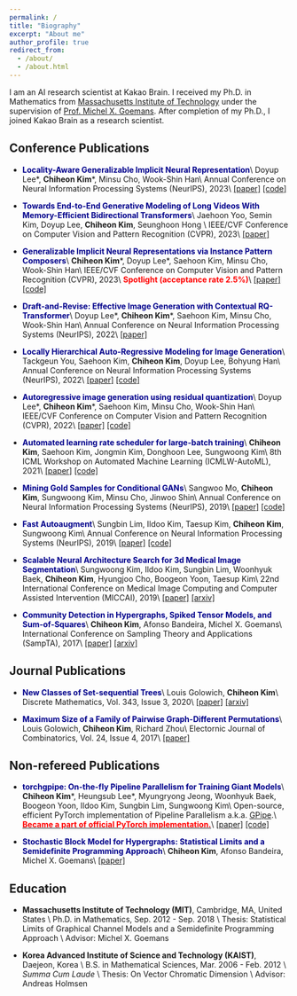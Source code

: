 ```yaml
---
permalink: /
title: "Biography"
excerpt: "About me"
author_profile: true
redirect_from: 
  - /about/
  - /about.html
---
```


I am an AI research scientist at Kakao Brain. I received my Ph.D. in Mathematics from [Massachusetts Institute of Technology](https://math.mit.edu/) under the supervision of [Prof. Michel X. Goemans](https://math.mit.edu/~goemans/).
After completion of my Ph.D., I joined Kakao Brain as a research scientist.

Conference Publications
------

- **<font color="DarkBlue">Locality-Aware Generalizable Implicit Neural Representation</font>**\\
  Doyup Lee\*, **Chiheon Kim**\*, Minsu Cho, Wook-Shin Han\\
  Annual Conference on Neural Information Processing Systems (NeurIPS), 2023\\
  [[paper]](https://to-appear) [[code]](https://to-appear)

- **<font color="DarkBlue">Towards End-to-End Generative Modeling of Long Videos With Memory-Efficient Bidirectional Transformers</font>**\\
  Jaehoon Yoo, Semin Kim, Doyup Lee, **Chiheon Kim**, Seunghoon Hong \\
  IEEE/CVF Conference on Computer Vision and Pattern Recognition (CVPR), 2023\\
  [[paper]](https://openaccess.thecvf.com/content/CVPR2023/html/Yoo_Towards_End-to-End_Generative_Modeling_of_Long_Videos_With_Memory-Efficient_Bidirectional_CVPR_2023_paper.html)

- **<font color="DarkBlue">Generalizable Implicit Neural Representations via Instance Pattern Composers</font>**\\
  **Chiheon Kim**\*, Doyup Lee\*, Saehoon Kim, Minsu Cho, Wook-Shin Han\\
  IEEE/CVF Conference on Computer Vision and Pattern Recognition (CVPR), 2023\\
  **<font color="red">Spotlight (acceptance rate 2.5%)</font>**\\
  [[paper]](https://openaccess.thecvf.com/content/CVPR2023/html/Kim_Generalizable_Implicit_Neural_Representations_via_Instance_Pattern_Composers_CVPR_2023_paper.html) [[code]](https://github.com/kakaobrain/ginr-ipc)

- **<font color="DarkBlue">Draft-and-Revise: Effective Image Generation with Contextual RQ-Transformer</font>**\\
  Doyup Lee\*, **Chiheon Kim**\*, Saehoon Kim, Minsu Cho, Wook-Shin Han\\
  Annual Conference on Neural Information Processing Systems (NeurIPS), 2022\\
  [[paper]](https://proceedings.neurips.cc/paper_files/paper/2022/hash/c276c3303c0723c83a43b95a44a1fcbf-Abstract-Conference.html)

- **<font color="DarkBlue">Locally Hierarchical Auto-Regressive Modeling for Image Generation</font>**\\
  Tackgeun You, Saehoon Kim, **Chiheon Kim**, Doyup Lee, Bohyung Han\\
  Annual Conference on Neural Information Processing Systems (NeurIPS), 2022\\
  [[paper]](https://proceedings.neurips.cc/paper_files/paper/2022/hash/67d60c2694f4fecd18fa04d1fa8c0a5c-Abstract-Conference.html) [[code]](https://github.com/kakaobrain/hqtransformer)

- **<font color="DarkBlue">Autoregressive image generation using residual quantization</font>**\\
  Doyup Lee\*, **Chiheon Kim**\*, Saehoon Kim, Minsu Cho, Wook-Shin Han\\
  IEEE/CVF Conference on Computer Vision and Pattern Recognition (CVPR), 2022\\
  [[paper]](https://openaccess.thecvf.com/content/CVPR2022/html/Lee_Autoregressive_Image_Generation_Using_Residual_Quantization_CVPR_2022_paper.html) [[code]](https://github.com/kakaobrain/rq-vae-transformer)

- **<font color="DarkBlue">Automated learning rate scheduler for large-batch training</font>**\\
  **Chiheon Kim**, Saehoon Kim, Jongmin Kim, Donghoon Lee, Sungwoong Kim\\
  8th ICML Workshop on Automated Machine Learning (ICMLW-AutoML), 2021\\
  [[paper]](https://arxiv.org/abs/2107.05855) [[code]](https://github.com/kakaobrain/autowu)

- **<font color="DarkBlue">Mining Gold Samples for Conditional GANs</font>**\\
  Sangwoo Mo, **Chiheon Kim**, Sungwoong Kim, Minsu Cho, Jinwoo Shin\\
  Annual Conference on Neural Information Processing Systems (NeurIPS), 2019\\
  [[paper]](https://proceedings.neurips.cc/paper/2019/hash/36ed197b3f31618fdbadb3df86f804bd-Abstract.html) [[code]](https://github.com/sangwoomo/GOLD)

- **<font color="DarkBlue">Fast Autoaugment</font>**\\
  Sungbin Lim, Ildoo Kim, Taesup Kim, **Chiheon Kim**, Sungwoong Kim\\
  Annual Conference on Neural Information Processing Systems (NeurIPS), 2019\\
  [[paper]](https://proceedings.neurips.cc/paper_files/paper/2019/hash/6add07cf50424b14fdf649da87843d01-Abstract.html) [[code]](https://github.com/kakaobrain/fast-autoaugment)

- **<font color="DarkBlue">Scalable Neural Architecture Search for 3d Medical Image Segmentation</font>**\\
  Sungwoong Kim, Ildoo Kim, Sungbin Lim, Woonhyuk Baek, **Chiheon Kim**, Hyungjoo Cho, Boogeon Yoon, Taesup Kim\\
  22nd International Conference on Medical Image Computing and Computer Assisted Intervention (MICCAI), 2019\\
  [[paper]](https://link.springer.com/chapter/10.1007/978-3-030-32248-9_25) [[arxiv]](https://arxiv.org/abs/1906.05956)

- **<font color="DarkBlue">Community Detection in Hypergraphs, Spiked Tensor Models, and Sum-of-Squares</font>**\\
  **Chiheon Kim**, Afonso Bandeira, Michel X. Goemans\\
  International Conference on Sampling Theory and Applications (SampTA), 2017\\
  [[paper]](https://ieeexplore.ieee.org/abstract/document/8024470) [[arxiv]](https://arxiv.org/abs/1705.02973)


Journal Publications
------
- **<font color="DarkBlue">New Classes of Set-sequential Trees</font>**\\
  Louis Golowich, **Chiheon Kim**\\
  Discrete Mathematics, Vol. 343, Issue 3, 2020\\
  [[paper]](https://www.sciencedirect.com/science/article/abs/pii/S0012365X19304194) [[arxiv]](https://arxiv.org/abs/1710.02906)

- **<font color="DarkBlue">Maximum Size of a Family of Pairwise Graph-Different Permutations</font>**\\
  Louis Golowich, **Chiheon Kim**, Richard Zhou\\
  Electornic Journal of Combinatorics, Vol. 24, Issue 4, 2017\\
  [[paper]](https://www.combinatorics.org/ojs/index.php/eljc/article/view/v24i4p22)


Non-refereed Publications
------
- **<font color="DarkBlue">torchgpipe: On-the-fly Pipeline Parallelism for Training Giant Models</font>**\\
  **Chiheon Kim**\*, Heungsub Lee\*, Myungryong Jeong, Woonhyuk Baek, Boogeon Yoon, Ildoo Kim, Sungbin Lim, Sungwoong Kim\\
  Open-source, efficient PyTorch implementation of Pipeline Parallelism a.k.a. [GPipe](https://papers.nips.cc/paper_files/paper/2019/hash/093f65e080a295f8076b1c5722a46aa2-Abstract.html).\\
  [**<font color="red">Became a part of official PyTorch implementation.</font>**](https://pytorch.org/docs/stable/pipeline.html)\\
  [[paper]](https://arxiv.org/abs/2004.09910) [[code]](https://github.com/kakaobrain/torchgpipe)

- **<font color="DarkBlue">Stochastic Block Model for Hypergraphs: Statistical Limits and a Semidefinite Programming Approach</font>**\\
  **Chiheon Kim**, Afonso Bandeira, Michel X. Goemans\\
  [[paper]](https://arxiv.org/abs/1807.02884)


Education
------
- **Massachusetts Institute of Technology (MIT)**, Cambridge, MA, United States \\
  Ph.D. in Mathematics, Sep. 2012 - Sep. 2018 \\
  Thesis: Statistical Limits of Graphical Channel Models and a Semidefinite Programming Approach \\
  Advisor: Michel X. Goemans

- **Korea Advanced Institute of Science and Technology (KAIST)**, Daejeon, Korea \\
  B.S. in Mathematical Sciences, Mar. 2006 - Feb. 2012 \\
  *Summa Cum Laude* \\
  Thesis: On Vector Chromatic Dimension \\
  Advisor: Andreas Holmsen

